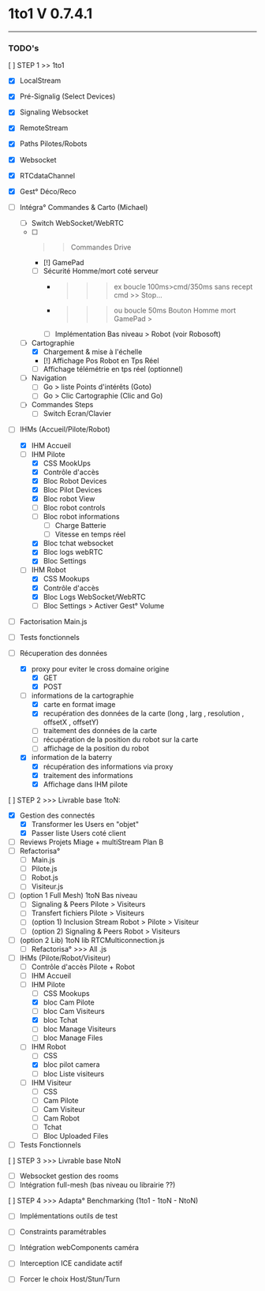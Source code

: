 
# 1to1 V 0.7.4.1
------------------------------------------------------------

### TODO's

[ ] STEP 1 >> 1to1
- [x] LocalStream
- [x] Pré-Signalig (Select Devices)
- [x] Signaling Websocket
- [x] RemoteStream
- [x] Paths Pilotes/Robots
- [X] Websocket
- [X] RTCdataChannel
- [x] Gest° Déco/Reco           
- [ ] Intégra° Commandes & Carto (Michael)
    - [ ] Switch WebSocket/WebRTC
    - [ ] >> Commandes Drive
        - [!] GamePad
        - [ ] Sécurité Homme/mort coté serveur
            - >>> ex boucle 100ms>cmd/350ms sans recept cmd >> Stop...
            - >>> ou boucle 50ms Bouton Homme mort GamePad >
            - [ ] Implémentation Bas niveau > Robot (voir Robosoft)
    - [ ] Cartographie
        - [x] Chargement & mise à l'échelle 
        - [!] Affichage Pos Robot en Tps Réel
        - [ ] Affichage télémétrie en tps réel (optionnel)
    - [ ] Navigation 
        - [ ] Go > liste Points d'intérêts (Goto)
        - [ ] Go > Clic Cartographie (Clic and Go)
    - [ ] Commandes Steps
        - [ ] Switch Ecran/Clavier
- [ ] IHMs (Accueil/Pilote/Robot)
    - [x] IHM Accueil
    - [ ] IHM Pilote
        - [x] CSS MookUps 
        - [x] Contrôle d'accès
        - [x] Bloc Robot Devices
        - [x] Bloc Pilot Devices
        - [x] Bloc robot View
        - [ ] Bloc robot controls 
        - [ ] Bloc robot informations
            - [ ] Charge Batterie
            - [ ] Vitesse en temps réel
        - [x] Bloc tchat websocket
        - [X] Bloc logs webRTC
        - [X] Bloc Settings 
    - [ ] IHM Robot
        - [X] CSS Mookups
        - [x] Contrôle d'accès
        - [X] Bloc Logs WebSocket/WebRTC
        - [ ] Bloc Settings > Activer Gest° Volume
- [ ] Factorisation Main.js
- [ ] Tests fonctionnels

- [ ] Récuperation des données
    - [x] proxy pour eviter le cross domaine origine
        - [x] GET
        - [x] POST
    - [ ] informations de la cartographie
        - [x] carte en format image
        - [x] recupération des données de la carte (long , larg , resolution , offsetX , offsetY)
        - [ ] traitement des données de la carte
        - [ ] récupération de la position du robot sur la carte
        - [ ] affichage de la position du robot 
    - [x] information de la baterry
        - [x] récupération des informations via proxy 
        - [x] traitement des informations
        - [x] Affichage dans IHM pilote 

[ ] STEP 2 >>> Livrable base 1toN:
- [x] Gestion des connectés
	- [X] Transformer les Users en "objet"
	- [x] Passer liste Users coté client
- [ ] Reviews Projets Miage + multiStream Plan B
- [ ] Refactorisa°
    - [ ] Main.js
    - [ ] Pilote.js
    - [ ] Robot.js
    - [ ] Visiteur.js
- [ ] (option 1 Full Mesh) 1toN Bas niveau
    - [ ] Signaling & Peers Pilote > Visiteurs
    - [ ] Transfert fichiers Pilote > Visiteurs
    - [ ] (option 1) Inclusion Stream Robot > Pilote > Visiteur
    - [ ] (option 2) Signaling & Peers Robot > Visiteurs
- [ ] (option 2 Lib) 1toN lib RTCMulticonnection.js
    - [ ] Refactorisa° >>> All .js
- [ ] IHMs (Pilote/Robot/Visiteur)
    - [ ] Contrôle d'accès Pilote + Robot
    - [ ] IHM Accueil
    - [ ] IHM Pilote 
        - [ ] CSS Mookups
        - [x] bloc Cam Pilote
        - [ ] bloc Cam Visiteurs
        - [x] bloc Tchat
        - [ ] bloc Manage Visiteurs
        - [ ] bloc Manage Files
    - [ ] IHM Robot 
        - [ ] CSS
        - [x] bloc pilot camera
        - [ ] bloc Liste visiteurs
    - [ ] IHM Visiteur 
        - [ ] CSS
        - [ ] Cam Pilote
        - [ ] Cam Visiteur
        - [ ] Cam Robot
        - [ ] Tchat
        - [ ] Bloc Uploaded Files
- [ ] Tests Fonctionnels

[ ] STEP 3 >>> Livrable base NtoN
- [ ] Websocket gestion des rooms
- [ ] Intégration full-mesh (bas niveau ou librairie ??)

[ ] STEP 4 >>> Adapta° Benchmarking (1to1 - 1toN - NtoN)
- [ ] Implémentations outils de test
- [ ] Constraints paramétrables
- [ ] Intégration webComponents caméra
- [ ] Interception ICE candidate actif
- [ ] Forcer le choix Host/Stun/Turn



